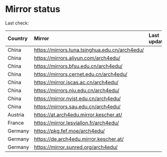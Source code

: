 <script src="./time.js"></script>
# Mirror status
Last check: <script type="text/javascript">localize(1726150958.9189725);</script>

|Country|Mirror|Last update|
|:------|:-----|:----------|
|China|https://mirrors.tuna.tsinghua.edu.cn/arch4edu/|<script type="text/javascript">localize(1726123402);</script>|
|China|https://mirrors.aliyun.com/arch4edu/|<script type="text/javascript">localize(1726123402);</script>|
|China|https://mirrors.bfsu.edu.cn/arch4edu/|<script type="text/javascript">localize(1726123402);</script>|
|China|https://mirrors.cernet.edu.cn/arch4edu/|<script type="text/javascript">localize(1726123402);</script>|
|China|https://mirror.iscas.ac.cn/arch4edu/|<script type="text/javascript">localize(1726123402);</script>|
|China|https://mirrors.nju.edu.cn/arch4edu/|<script type="text/javascript">localize(1726123402);</script>|
|China|https://mirror.nyist.edu.cn/arch4edu/|<script type="text/javascript">localize(1726079901);</script>|
|China|https://mirrors.sau.edu.cn/arch4edu/|<script type="text/javascript">localize(1726123402);</script>|
|Austria|https://at.arch4edu.mirror.kescher.at/|<script type="text/javascript">localize(1726123402);</script>|
|France|https://mirror.lesviallon.fr/arch4edu/|<script type="text/javascript">localize(1726123402);</script>|
|Germany|https://pkg.fef.moe/arch4edu/|<script type="text/javascript">localize(1726123402);</script>|
|Germany|https://de.arch4edu.mirror.kescher.at/|<script type="text/javascript">localize(1726123402);</script>|
|Germany|https://mirror.sunred.org/arch4edu/|<script type="text/javascript">localize(1726123402);</script>|

<script src="./tablefilter/tablefilter.js"></script>
<script src="./table.js"></script>